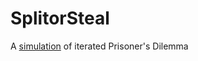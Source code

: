 # SplitorSteal
A [simulation](https://github.com/potato-bit/SplitorSteal/blob/main/SplitorSteal.ipynb) of iterated Prisoner's Dilemma
